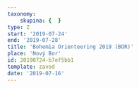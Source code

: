 ```yaml
---
taxonomy:
    skupina: {  }
type: Z
start: '2019-07-24'
end: '2019-07-28'
title: 'Bohemia Orienteering 2019 (BOR)'
place: 'Nový Bor'
id: 20190724-b7ef5bb1
template: zavod
date: '2019-07-16'
---
```

